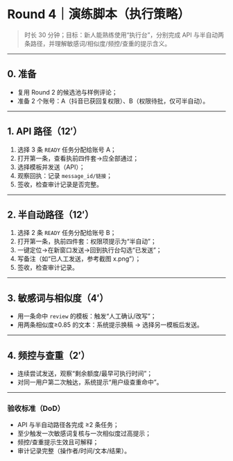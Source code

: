 # Round 4｜演练脚本（执行策略）

> 时长 30 分钟；目标：新人能熟练使用“执行台”，分别完成 API 与半自动两条路径，并理解敏感词/相似度/频控/查重的提示含义。

---

## 0. 准备
- 复用 Round 2 的候选池与样例评论；
- 准备 2 个账号：A（抖音已获回复权限）、B（权限待批，仅可半自动）。

---

## 1. API 路径（12′）
1) 选择 3 条 `READY` 任务分配给账号 A；
2) 打开第一条，查看执前四件套→应全部通过；
3) 选择模板并发送（API）；
4) 观察回执：记录 `message_id/链接`；
5) 签收，检查审计记录是否完整。

---

## 2. 半自动路径（12′）
1) 选择 2 条 `READY` 任务分配给账号 B；
2) 打开第一条，执前四件套：权限项提示为“半自动”；
3) 一键定位→在新窗口发送→回到执行台勾选“已发送”；
4) 写备注（如“已人工发送，参考截图 x.png”）；
5) 签收，检查审计记录。

---

## 3. 敏感词与相似度（4′）
- 用一条命中 `review` 的模板：触发“人工确认/改写”；
- 用两条相似度≥0.85 的文本：系统提示换稿 → 选择另一模板后发送。

---

## 4. 频控与查重（2′）
- 连续尝试发送，观察“剩余额度/最早可执行时间”；
- 对同一用户第二次触达，系统提示“用户级查重命中”。

---

### 验收标准（DoD）
- API 与半自动路径各完成 ≥2 条任务；
- 至少触发一次敏感词复核与一次相似度过高提示；
- 频控/查重提示生效且可解释；
- 审计记录完整（操作者/时间/文本/结果）。

